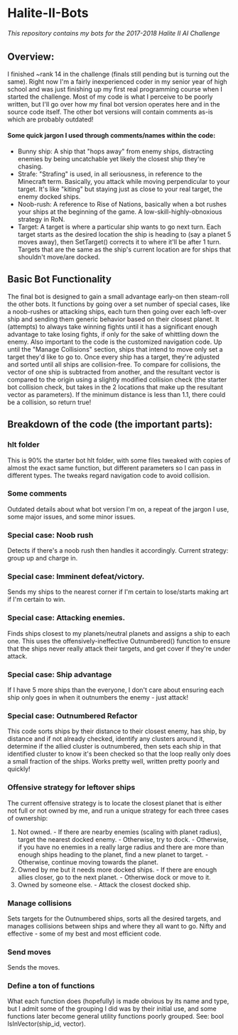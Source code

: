 # Halite-II-Bots
###### This repository contains my bots for the 2017-2018 Halite II AI Challenge


## Overview:
  I finished ~rank 14 in the challenge (finals still pending but is turning out the same). Right now I'm a fairly inexperienced coder in my senior year of high school and was just finishing up my first real programming course when I started the challenge. Most of my code is what I perceive to be poorly written, but I'll go over how my final bot version operates here and in the source code itself. The other bot versions will contain comments as-is which are probably outdated!
  
  
#### Some quick jargon I used through comments/names within the code:
  * Bunny ship: A ship that "hops away" from enemy ships, distracting enemies by being uncatchable yet likely the closest ship they're chasing.
  * Strafe: "Strafing" is used, in all seriousness, in reference to the Minecraft term. Basically, you attack while moving perpendicular to your target. It's like "kiting" but staying just as close to your real target, the enemy docked ships.
  * Noob-rush: A reference to Rise of Nations, basically when a bot rushes your ships at the beginning of the game. A low-skill-highly-obnoxious strategy in RoN.
  * Target: A target is where a particular ship wants to go next turn. Each target starts as the desired location the ship is heading to (say a planet 5 moves away), then SetTarget() corrects it to where it'll be after 1 turn. Targets that are the same as the ship's current location are for ships that shouldn't move/are docked.
  
  
## Basic Bot Functionality
  The final bot is designed to gain a small advantage early-on then steam-roll the other bots. It functions by going over a set number of special cases, like a noob-rushes or attacking ships, each turn then going over each left-over ship and sending them generic behavior based on their closest planet. It (attempts) to always take winning fights until it has a significant enough advantage to take losing fights, if only for the sake of whittling down the enemy.
  Also important to the code is the customized navigation code. Up until the "Manage Collisions" section, ships that intend to move only set a target they'd like to go to. Once every ship has a target, they're adjusted and sorted until all ships are collision-free. To compare for collisions, the vector of one ship is subtracted from another, and the resultant vector is compared to the origin using a slightly modified collision check (the starter bot collision check, but takes in the 2 locations that make up the resultant vector as parameters). If the minimum distance is less than 1.1, there could be a collision, so return true!
  
  
## Breakdown of the code (the important parts):

### hlt folder
  This is 90% the starter bot hlt folder, with some files tweaked with copies of almost the exact same function, but different parameters so I can pass in different types. The tweaks regard navigation code to avoid collision.

### Some comments
  Outdated details about what bot version I'm on, a repeat of the jargon I use, some major issues, and some minor issues.

### Special case: Noob rush
  Detects if there's a noob rush then handles it accordingly. Current strategy: group up and charge in.
  
### Special case: Imminent defeat/victory.
  Sends my ships to the nearest corner if I'm certain to lose/starts making art if I'm certain to win.
  
### Special case: Attacking enemies.
  Finds ships closest to my planets/neutral planets and assigns a ship to each one. This uses the offensively-ineffective Outnumbered() function to ensure that the ships never really attack their targets, and get cover if they're under attack.
  
### Special case: Ship advantage
  If I have 5 more ships than the everyone, I don't care about ensuring each ship only goes in when it outnumbers the enemy - just attack!
  
### Special case: Outnumbered Refactor
  This code sorts ships by their distance to their closest enemy, has ship, by distance and if not already checked, identify any clusters around it, determine if the allied cluster is outnumbered, then sets each ship in that identified cluster to know it's been checked so that the loop really only does a small fraction of the ships. Works pretty well, written pretty poorly and quickly!
  
### Offensive strategy for leftover ships
  The current offensive strategy is to locate the closest planet that is either not full or not owned by me, and run a unique strategy for each three cases of ownership:

  1. Not owned.
	- If there are nearby enemies (scaling with planet radius), target the nearest docked enemy.
	- Otherwise, try to dock.
	- Otherwise, if you have no enemies in a really large radius and there are more than enough ships heading to the planet, find a new planet to target.
	- Otherwise, continue moving towards the planet.
  2. Owned by me but it needs more docked ships.
	- If there are enough allies closer, go to the next planet.
	- Otherwise dock or move to it.
  3. Owned by someone else.
	- Attack the closest docked ship.
        
### Manage collisions
  Sets targets for the Outnumbered ships, sorts all the desired targets, and manages collisions between ships and where they all want to go. Nifty and effective - some of my best and most efficient code.
  
### Send moves
  Sends the moves.
  
### Define a ton of functions
  What each function does (hopefully) is made obvious by its name and type, but I admit some of the grouping I did was by their initial use, and some functions later become general utility functions poorly grouped. See: bool IsInVector(ship_id, vector).
